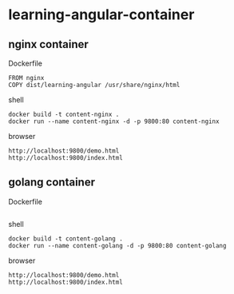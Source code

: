 # learning-angular-container

## nginx container

Dockerfile
```
FROM nginx
COPY dist/learning-angular /usr/share/nginx/html
```

shell
```
docker build -t content-nginx .
docker run --name content-nginx -d -p 9800:80 content-nginx
```

browser
```
http://localhost:9800/demo.html
http://localhost:9800/index.html
```

## golang container

Dockerfile
```

```

shell
```
docker build -t content-golang .
docker run --name content-golang -d -p 9800:80 content-golang
```

browser
```
http://localhost:9800/demo.html
http://localhost:9800/index.html
```
